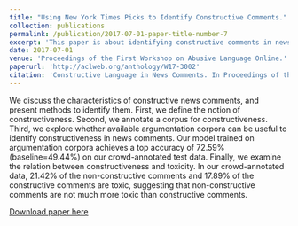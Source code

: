 ```yaml
---
title: "Using New York Times Picks to Identify Constructive Comments."
collection: publications
permalink: /publication/2017-07-01-paper-title-number-7
excerpt: 'This paper is about identifying constructive comments in news comments.'
date: 2017-07-01
venue: 'Proceedings of the First Workshop on Abusive Language Online.'
paperurl: 'http://aclweb.org/anthology/W17-3002'
citation: 'Constructive Language in News Comments. In Proceedings of the First Workshop on Abusive Language Online. Association for Computational Linguistics, Vancouver, BC, Canada, pages 11-17.'
---
```


We discuss the characteristics of constructive news comments, and present methods to identify them. First, we define the notion of constructiveness. Second, we annotate a corpus for constructiveness.
Third, we explore whether available argumentation corpora can be useful to identify constructiveness in news comments. Our model trained on argumentation corpora achieves a top accuracy of
72.59% (baseline=49.44%) on our crowd-annotated test data. Finally, we examine the relation between constructiveness and toxicity. In our crowd-annotated data, 21.42% of the non-constructive comments
and 17.89% of the constructive comments are toxic, suggesting that non-constructive comments are not much more toxic than constructive comments.

[Download paper here](http://aclweb.org/anthology/W17-3002)
